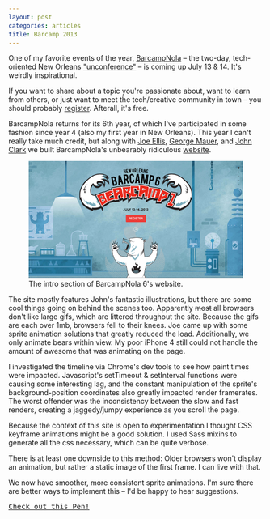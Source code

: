 ```yaml
---
layout: post
categories: articles
title: Barcamp 2013
---
```


One of my favorite events of the year, [BarcampNola](http://barcampnola.com) – the two-day, tech-oriented New Orleans ["unconference"](http://en.wikipedia.org/wiki/BarCamp) – is coming up July 13 & 14. It's weirdly inspirational.

If you want to share about a topic you're passionate about, want to learn from others, or just want to meet the tech/creative community in town – you should probably [register](http://barcampnola6.eventbrite.com/). Afterall, it's free.

BarcampNola returns for its 6th year, of which I've participated in some fashion since year 4 (also my first year in New Orleans). This year I can't really take much credit, but along with [Joe Ellis](https://twitter.com/notjoeellis), [George Mauer](https://twitter.com/togakangaroo), and [John Clark](https://twitter.com/jhclarkiv) we built BarcampNola's unbearably ridiculous [website](http://barcampnola.com).

<figure><img src="/assets/images/bearcamp.png"/><figcaption>The intro section of BarcampNola 6's website.</figcaption></figure>

The site mostly features John's fantastic illustrations, but there are some cool things going on behind the scenes too. Apparently <s>most</s> all browsers don't like large gifs, which are littered throughout the site. Because the gifs are each over 1mb, browsers fell to their knees. Joe came up with some sprite animation solutions that greatly reduced the load. Additionally, we only animate bears within view. My poor iPhone 4 still could not handle the amount of awesome that was animating on the page.

I investigated the timeline via Chrome's dev tools to see how paint times were impacted. Javascript's setTimeout & setInterval functions were causing some interesting lag, and the constant manipulation of the sprite's background-position coordinates also greatly impacted render framerates. The worst offender was the inconsistency between the slow and fast renders, creating a jaggedy/jumpy experience as you scroll the page.

Because the context of this site is open to experimentation I thought CSS keyframe animations might be a good solution. I used Sass mixins to generate all the css necessary, which can be quite verbose.

There is at least one downside to this method: Older browsers won't display an animation, but rather a static image of the first frame. I can live with that.

We now have smoother, more consistent sprite animations. I'm sure there are better ways to implement this – I'd be happy to hear suggestions. 

<pre class="codepen" data-height="600" data-type="result" data-href="cHvBF" data-user="mshwery" data-safe="true"><code></code><a href="http://codepen.io/mshwery/pen/cHvBF">Check out this Pen!</a></pre>
<script async src="http://codepen.io/assets/embed/ei.js"></script>
